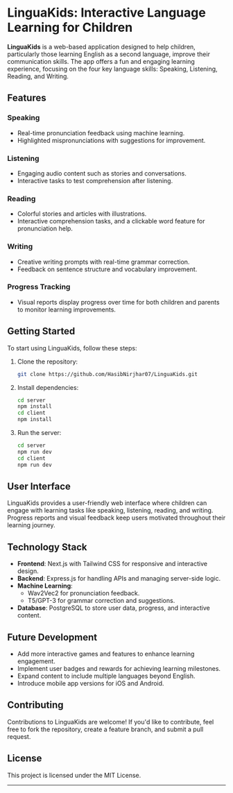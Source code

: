 

# LinguaKids: Interactive Language Learning for Children

**LinguaKids** is a web-based application designed to help children, particularly those learning English as a second language, improve their communication skills. The app offers a fun and engaging learning experience, focusing on the four key language skills: Speaking, Listening, Reading, and Writing.

## Features

### Speaking
- Real-time pronunciation feedback using machine learning.
- Highlighted mispronunciations with suggestions for improvement.
  
### Listening
- Engaging audio content such as stories and conversations.
- Interactive tasks to test comprehension after listening.

### Reading
- Colorful stories and articles with illustrations.
- Interactive comprehension tasks, and a clickable word feature for pronunciation help.

### Writing
- Creative writing prompts with real-time grammar correction.
- Feedback on sentence structure and vocabulary improvement.

### Progress Tracking
- Visual reports display progress over time for both children and parents to monitor learning improvements.

## Getting Started
To start using LinguaKids, follow these steps:
1. Clone the repository:  
   ```bash
   git clone https://github.com/HasibNirjhar07/LinguaKids.git
   ```
2. Install dependencies:
   ```bash
   cd server
   npm install
   cd client
   npm install
   ```
3. Run the server:
   ```bash
   cd server
   npm run dev
   cd client
   npm run dev
   ```

## User Interface
LinguaKids provides a user-friendly web interface where children can engage with learning tasks like speaking, listening, reading, and writing. Progress reports and visual feedback keep users motivated throughout their learning journey.

## Technology Stack
- **Frontend**: Next.js with Tailwind CSS for responsive and interactive design.
- **Backend**: Express.js for handling APIs and managing server-side logic.
- **Machine Learning**: 
  - Wav2Vec2 for pronunciation feedback.
  - T5/GPT-3 for grammar correction and suggestions.
- **Database**: PostgreSQL to store user data, progress, and interactive content.

## Future Development
- Add more interactive games and features to enhance learning engagement.
- Implement user badges and rewards for achieving learning milestones.
- Expand content to include multiple languages beyond English.
- Introduce mobile app versions for iOS and Android.

## Contributing
Contributions to LinguaKids are welcome! If you'd like to contribute, feel free to fork the repository, create a feature branch, and submit a pull request.

## License
This project is licensed under the MIT License.

---



